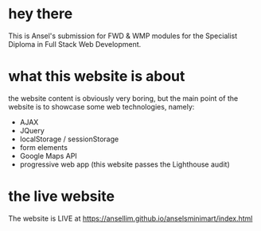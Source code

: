 # hey there

This is Ansel's submission for FWD & WMP modules for the Specialist Diploma in Full Stack Web Development.

# what this website is about

the website content is obviously very boring, but the main point of the website is to showcase some web technologies, namely:

- AJAX
- JQuery
- localStorage / sessionStorage
- form elements
- Google Maps API
- progressive web app (this website passes the Lighthouse audit)

# the live website

The website is LIVE at https://ansellim.github.io/anselsminimart/index.html
